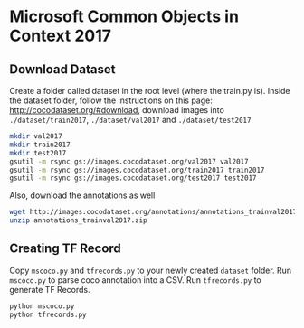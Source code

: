 # Microsoft Common Objects in Context 2017

## Download Dataset
Create a folder called dataset in the root level (where the train.py is). Inside the dataset folder, follow the instructions on this page: http://cocodataset.org/#download, download images into `./dataset/train2017`, `./dataset/val2017` and `./dataset/test2017`
```bash
mkdir val2017
mkdir train2017
mkdir test2017
gsutil -m rsync gs://images.cocodataset.org/val2017 val2017
gsutil -m rsync gs://images.cocodataset.org/train2017 train2017
gsutil -m rsync gs://images.cocodataset.org/test2017 test2017
```
Also, download the annotations as well
```bash
wget http://images.cocodataset.org/annotations/annotations_trainval2017.zip
unzip annotations_trainval2017.zip
```

## Creating TF Record
Copy `mscoco.py` and `tfrecords.py` to your newly created `dataset` folder. Run `mscoco.py` to parse coco annotation into a CSV. Run `tfrecords.py` to generate TF Records.
```bash
python mscoco.py
python tfrecords.py
```